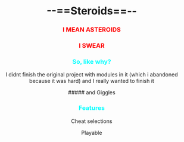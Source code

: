 <h1 align="center">--==Steroids==--</h1>

<h3 align="center" style="color: rgb(255, 0, 0)">I MEAN ASTEROIDS</h3>
<h3 align="center" style="color: rgb(255, 0, 0)">I SWEAR</h3>

### 

<h3 align="center" style="color: rgb(0, 255, 255)">So, like why?</h3>
<p align="center">I didnt finish the original project with modules in it (which i abandoned because it was hard) and I really wanted to finish it</p>
<p align="center">##### and Giggles</p>

### 

<h3 align="center" style="color: rgb(0, 255, 255)">Features</h3>
<p align="center">Cheat selections</p>
<p align="center">Playable</p>

### 
